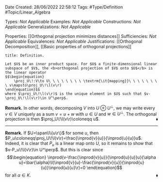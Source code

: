 <div class="topSpace"></div>

Date Created: 28/06/2022 22:58:12
Tags: #Type/Definition #Topic/Linear_Algebra

Types: <i>Not Applicable</i>
Examples: <i>Not Applicable</i>
Constructions: <i>Not Applicable</i>
Generalizations: <i>Not Applicable</i>

Properties: [[Orthogonal projection minimizes distances]]
Sufficiencies: <i>Not Applicable</i>
Equivalences: <i>Not Applicable</i>
Justifications: [[Orthogonal Decomposition]], [[Basic properties of orthogonal projections]]

``` ad-Definition
title: Definition.

Let $V$ be an inner product space. For $U$ a finite-dimensional linear subspace of $V$, the <b>orthogonal projection of $V$ onto $U$</b> is the linear operator
$$\begin{equation}
    \proj_U\!:V\to U\ \ \ \ \ \ \ \ \textrm{\it{mapping}}\ \ \ \ \ \ \ \ v\mapsto\proj_U\!\l(v\r)
\end{equation}$$
where $\proj_U\!\l(v\r)$ is the unique element in $U$ such that $v-\proj_U\!\l(v\r)\in U^\perp$.

```

<b>Remark.</b> In other words, decomposing $V$ into $U\oplus U^\perp$, we may write every $v\in V$ uniquely as a sum $v=u+w$ with $u\in U$ and $w\in U^\perp$. The orthogonal projection is then $\proj_U\!\l(v\r)\coloneqq u$.<span style="float:right;">$\blacklozenge$</span>

---

<b>Remark.</b> If $U=\span\l\{u\r\}$ for some $u$, then $P_u\coloneqq\proj_U\!\l(v\r)=\frac{\inprod{v}{u}}{\inprod{u}{u}}u$. Indeed, it is clear that $P_u$ is a linear map onto $U$, so it remains to show that $v-P_u\!\l(v\r)\in U^\perp$. But this is clear since
$$\begin{equation}
    \inprod{v-\frac{\inprod{v}{u}}{\inprod{u}{u}}u}{\alpha u}=\bar{\alpha}\l(\inprod{v}{u}-\frac{\inprod{v}{u}}{\inprod{u}{u}}\inprod{u}{u}\r)=0
\end{equation}$$
for all $\alpha\in K$.<span style="float:right;">$\blacklozenge$</span>
